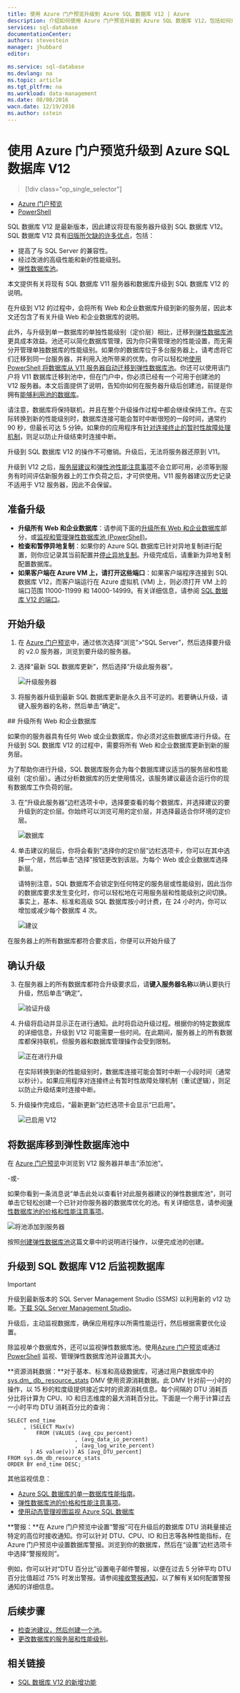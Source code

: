 ```yaml
---
title: 使用 Azure 门户预览升级到 Azure SQL 数据库 V12 | Azure
description: 介绍如何使用 Azure 门户预览升级到 Azure SQL 数据库 V12，包括如何升级 Web 和企业数据库，以及如何升级 V11 服务器并将其数据库直接迁移到弹性数据库池。
services: sql-database
documentationCenter: 
authors: stevestein
manager: jhubbard
editor: 

ms.service: sql-database
ms.devlang: na
ms.topic: article
ms.tgt_pltfrm: na
ms.workload: data-management
ms.date: 08/08/2016
wacn.date: 12/19/2016
ms.author: sstein
---
```


# 使用 Azure 门户预览升级到 Azure SQL 数据库 V12

> [!div class="op_single_selector"]
- [Azure 门户预览](./sql-database-upgrade-server-portal.md)
- [PowerShell](./sql-database-upgrade-server-powershell.md)

SQL 数据库 V12 是最新版本，因此建议将现有服务器升级到 SQL 数据库 V12。
SQL 数据库 V12 具有[旧版所欠缺的许多优点](./sql-database-v12-whats-new.md)，包括：

- 提高了与 SQL Server 的兼容性。
- 经过改进的高级性能和新的性能级别。
- [弹性数据库池](./sql-database-elastic-pool.md)。

本文提供有关将现有 SQL 数据库 V11 服务器和数据库升级到 SQL 数据库 V12 的说明。

在升级到 V12 的过程中，会将所有 Web 和企业数据库升级到新的服务层，因此本文还包含了有关升级 Web 和企业数据库的说明。

此外，与升级到单一数据库的单独性能级别（定价层）相比，迁移到[弹性数据库池](./sql-database-elastic-pool.md)更具成本效益。池还可以简化数据库管理，因为你只需管理池的性能设置，而无需分开管理单独数据库的性能级别。如果你的数据库位于多台服务器上，请考虑将它们迁移到同一台服务器，并利用入池所带来的优势。你可以轻松地[使用 PowerShell 将数据库从 V11 服务器自动迁移到弹性数据库池](./sql-database-upgrade-server-powershell.md)。你还可以使用该门户将 V11 数据库迁移到池中，但在门户中，你必须已经有一个可用于创建池的 V12 服务器。本文后面提供了说明，告知你如何在服务器升级后创建池，前提是你拥有[能够利用池的数据库](./sql-database-elastic-pool-guidance.md)。

请注意，数据库将保持联机，并且在整个升级操作过程中都会继续保持工作。在实际转换到新的性能级别时，数据库连接可能会暂时中断很短的一段时间，通常约 90 秒，但最长可达 5 分钟。如果你的应用程序有[针对连接终止的暂时性故障处理机制](./sql-database-connectivity-issues.md)，则足以防止升级结束时连接中断。

升级到 SQL 数据库 V12 的操作不可撤销。升级后，无法将服务器还原到 V11。

升级到 V12 之后，[服务层建议](./sql-database-service-tier-advisor.md)和[弹性池性能注意事项](./sql-database-elastic-pool-guidance.md)不会立即可用，必须等到服务有时间评估新服务器上的工作负荷之后，才可供使用。V11 服务器建议历史记录不适用于 V12 服务器，因此不会保留。

## 准备升级

- **升级所有 Web 和企业数据库**：请参阅下面的[升级所有 Web 和企业数据库](./sql-database-upgrade-server-portal.md#upgrade-all-web-and-business-databases)部分，或[监视和管理弹性数据库池 (PowerShell)](./sql-database-elastic-pool-manage-powershell.md)。
- **检查和暂停异地复制**：如果你的 Azure SQL 数据库已针对异地复制进行配置，则你应记录其当前配置并[停止异地复制](./sql-database-geo-replication-portal.md#remove-secondary-database)。升级完成后，请重新为异地复制配置数据库。
- **如果客户端在 Azure VM 上，请打开这些端口**：如果客户端程序连接到 SQL 数据库 V12，而客户端运行在 Azure 虚拟机 (VM) 上，则必须打开 VM 上的端口范围 11000-11999 和 14000-14999。有关详细信息，请参阅 [SQL 数据库 V12 的端口](./sql-database-develop-direct-route-ports-adonet-v12.md)。

## 开始升级

1. 在 [Azure 门户预览](https://portal.azure.cn/)中，通过依次选择“浏览”>“SQL Server”，然后选择要升级的 v2.0 服务器，浏览到要升级的服务器。
2. 选择“最新 SQL 数据库更新”，然后选择“升级此服务器”。

      ![升级服务器][1]

3. 将服务器升级到最新 SQL 数据库更新是永久且不可逆的。若要确认升级，请键入服务器的名称，然后单击“确定”。

##<a name="upgrade-all-web-and-business-databases"></a> 升级所有 Web 和企业数据库

如果你的服务器具有任何 Web 或企业数据库，你必须对这些数据库进行升级。在升级到 SQL 数据库 V12 的过程中，需要将所有 Web 和企业数据库更新到新的服务层。

为了帮助你进行升级，SQL 数据库服务会为每个数据库建议适当的服务层和性能级别（定价层）。通过分析数据库的历史使用情况，该服务建议最适合运行你的现有数据库工作负荷的层。

3. 在“升级此服务器”边栏选项卡中，选择要查看的每个数据库，并选择建议的要升级到的定价层。你始终可以浏览可用的定价层，并选择最适合你环境的定价层。

     ![数据库][2]

7. 单击建议的层后，你将会看到“选择你的定价层”边栏选项卡，你可以在其中选择一个层，然后单击“选择”按钮更改到该层。为每个 Web 或企业数据库选择新层。

    请特别注意，SQL 数据库不会锁定到任何特定的服务层或性能级别，因此当你的数据库要求发生变化时，你可以轻松地在可用服务层和性能级别之间切换。事实上，基本、标准和高级 SQL 数据库按小时计费，在 24 小时内，你可以增加或减少每个数据库 4 次。

    ![建议][6]

在服务器上的所有数据库都符合要求后，你便可以开始升级了

## 确认升级

3. 在服务器上的所有数据库都符合升级要求后，请**键入服务器名称**以确认要执行升级，然后单击“确定”。

    ![验证升级][3]

4. 升级将启动并显示正在进行通知。此时将启动升级过程。根据你的特定数据库的详细信息，升级到 V12 可能需要一些时间。在此期间，服务器上的所有数据库都保持联机，但服务器和数据库管理操作会受到限制。

    ![正在进行升级][4]

    在实际转换到新的性能级别时，数据库连接可能会暂时中断一小段时间（通常以秒计）。如果应用程序对连接终止有暂时性故障处理机制（重试逻辑），则足以防止升级结束时连接中断。

5. 升级操作完成后，“最新更新”边栏选项卡会显示“已启用”。

    ![已启用 V12][5]

## 将数据库移到弹性数据库池中

在 [Azure 门户预览](https://portal.azure.cn)中浏览到 V12 服务器并单击“添加池”。

-或-

如果你看到一条消息说“单击此处以查看针对此服务器建议的弹性数据库池”，则可单击它轻松创建一个已针对你服务器的数据库优化的池。有关详细信息，请参阅[弹性数据库池的价格和性能注意事项](./sql-database-elastic-pool-guidance.md)。

![将池添加到服务器][7]

按照[创建弹性数据库池](./sql-database-elastic-pool.md)这篇文章中的说明进行操作，以便完成池的创建。

## 升级到 SQL 数据库 V12 后监视数据库

>[!IMPORTANT]
> 升级到最新版本的 SQL Server Management Studio (SSMS) 以利用新的 v12 功能。[下载 SQL Server Management Studio](https://msdn.microsoft.com/zh-cn/library/mt238290.aspx)。

升级后，主动监视数据库，确保应用程序以所需性能运行，然后根据需要优化设置。

除监视单个数据库外，还可以监视弹性数据库池。使用[Azure 门户预览](./sql-database-elastic-pool-manage-portal.md)或通过 [PowerShell](./sql-database-elastic-pool-manage-powershell.md) 监视、管理弹性数据库池并设置其大小。

**资源消耗数据：**对于基本、标准和高级数据库，可通过用户数据库中的 [sys.dm_ db_ resource\_stats](http://msdn.microsoft.com/zh-cn/library/azure/dn800981.aspx) DMV 使用资源消耗数据。此 DMV 针对前一小时的操作，以 15 秒的粒度级提供接近实时的资源消耗信息。每个间隔的 DTU 消耗百分比将计算为 CPU、IO 和日志维度的最大消耗百分比。下面是一个用于计算过去一小时平均 DTU 消耗百分比的查询：

```
SELECT end_time
     , (SELECT Max(v)
         FROM (VALUES (avg_cpu_percent)
                     , (avg_data_io_percent)
                     , (avg_log_write_percent)
       ) AS value(v)) AS [avg_DTU_percent]
FROM sys.dm_db_resource_stats
ORDER BY end_time DESC;
```

其他监视信息：

- [Azure SQL 数据库的单一数据库性能指南](./sql-database-performance-guidance.md)。
- [弹性数据库池的价格和性能注意事项](./sql-database-elastic-pool-guidance.md)。
- [使用动态管理视图监视 Azure SQL 数据库](./sql-database-monitoring-with-dmvs.md)

**警报：**在 Azure 门户预览中设置“警报”可在升级后的数据库 DTU 消耗量接近特定的高位时接收通知。你可以针对 DTU、CPU、IO 和日志等各种性能指标，在 Azure 门户预览中设置数据库警报。浏览到你的数据库，然后在“设置”边栏选项卡中选择“警报规则”。

例如，你可以针对“DTU 百分比”设置电子邮件警报，以便在过去 5 分钟平均 DTU 百分比值超过 75% 时发出警报。请参阅[接收警报通知](../monitoring-and-diagnostics/insights-receive-alert-notifications.md)，以了解有关如何配置警报通知的详细信息。

## 后续步骤

- [检查池建议，然后创建一个池](./sql-database-elastic-pool-create-portal.md)。
- [更改数据库的服务层和性能级别](./sql-database-scale-up.md)。

## 相关链接

- [SQL 数据库 V12 的新增功能](./sql-database-v12-whats-new.md)

<!--Image references-->
[1]: ./media/sql-database-upgrade-server-portal/latest-sql-database-update.png
[2]: ./media/sql-database-upgrade-server-portal/upgrade-server2.png
[3]: ./media/sql-database-upgrade-server-portal/upgrade-server3.png
[4]: ./media/sql-database-upgrade-server-portal/online-during-upgrade.png
[5]: ./media/sql-database-upgrade-server-portal/enabled.png
[6]: ./media/sql-database-upgrade-server-portal/recommendations.png
[7]: ./media/sql-database-upgrade-server-portal/new-elastic-pool.png

<!---HONumber=Mooncake_Quality_Review_1202_2016-->